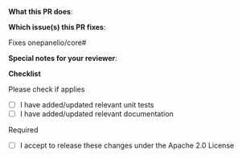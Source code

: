 <!--  Thanks for sending a pull request! Here are some tips for you:
1. Please read our contributor guidelines: https://docs.onepanel.ai/docs/getting-started/contributing
2. Prefix the title of this PR with `feat:`, `fix:`, `docs:` or `chore:`, example: `feat: added great feature`
3. If this PR is a feature or enhancement, then create an issue (https://github.com/onepanelio/core/issues) first. 
-->

**What this PR does**:

**Which issue(s) this PR fixes**:
<!--
*Automatically closes linked issue when PR is merged.
Usage: `Fixes onepanelio/core#<issue-number>`
-->
Fixes onepanelio/core#

**Special notes for your reviewer**:

**Checklist**

Please check if applies

- [ ] I have added/updated relevant unit tests
- [ ] I have added/updated relevant documentation

Required 

- [ ] I accept to release these changes under the Apache 2.0 License   